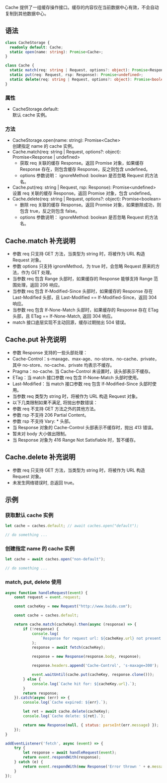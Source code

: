 Cache 提供了一组缓存操作接口。缓存的内容仅在当前数据中心有效，不会自动复制到其他数据中心。

## 语法
```typescript
class CacheStorage {
  readonly default: Cache;
  static open(name: string): Promise<Cache>;
}

class Cache {
  static match(req: string | Request, options?: object): Promise<Response | undefined>;
  static put(req: Request, rsp: Response): Promise<undefined>;
  static delete(req: string | Request, options?: object): Promise<boolean>;
}
```

### 属性
- CacheStorage.default: <br>默认 cache 实例。

### 方法
- CacheStorage.open(name: string):  Promise&lt;Cache&gt;<br>创建指定 name 的 cache 实例。
- Cache.match(req: string | Request, options?: object):  Promise&lt;Response | undefined&gt;
  - 获取 req 关联的缓存 Response。返回 Promise 对象，如果缓存 Response 存在，则包含缓存 Response，反之则包含 undefined。
  - options 参数说明：
   ignoreMethod: boolean 是否忽略 Request 的方法名。
- Cache.put(req: string | Request, rsp: Response):  Promise&lt;undefined&gt;<br>设置 req 关联的缓存 Response。返回 Promise 对象，包含 undefined。
- Cache.delete(req: string | Request, options?: object):  Promise&lt;boolean&gt;
  - 删除 req 关联的缓存 Response。返回 Promise 对象，如果删除成功，则包含 true，反之则包含 false。
  - options 参数说明： 
   ignoreMethod: boolean 是否忽略 Request 的方法名。

## Cache.match 补充说明
- 参数 req 只支持 GET 方法，当类型为 string 时，将被作为 URL 构造 Request 对象。
- 参数 options 只支持 ignoreMethod，为 true 时，会忽略 Request 原来的方法，作为 GET 处理。
- 当参数 req 包含 Range 头部时，如果缓存的 Response 能够支持 Range 范围处理，返回 206 响应。
- 当参数 req 包含 If-Modified-Since 头部时，如果缓存的 Response 存在 Last-Modified 头部，且 Last-Modified == If-Modified-Since，返回 304 响应。
- 当参数 req 包含 If-None-Match 头部时，如果缓存的 Response 存在 ETag 头部，且 ETag == If-None-Match, 返回 304 响应。
- match 接口底层实现不主动回源，缓存过期抛出 504 错误。

## Cache.put 补充说明
- 参数 Response 支持的一些头部处理：
 - Cache-Control：s-maxage、max-age、no-store、no-cache、private，其中 no-store、no-cache、private 均表示不缓存。
 - Pragma：no-cache. 当 Cache-Control 未设置时，该头部表示不缓存。
 - ETag：当 match 接口参数 req 包含 If-None-Match 头部时使用。
 - Last-Modified：当 match 接口参数 req 包含 If-Modified-Since 头部时使用。
- 当参数 req 类型为 string 时，将被作为 URL 构造 Request 对象。
- 以下几类限制如果不满足, 将抛出参数错误：
 - 参数 req 不支持 GET 方法之外的其他方法。
 - 参数 rsp 不支持 206 Partial Content。
 - 参数 rsp 不支持 Vary: * 头部。
- 当 Response 对象的 Cache-Control 头部表示不缓存时，抛出 413 错误。
- 暂未对 body 大小做出限制。
- 当 Response 对象为 416 Range Not Satisfiable 时，暂不缓存。

## Cache.delete 补充说明
- 参数 req 只支持 GET 方法，当类型为 string 时，将被作为 URL 构造 Request 对象。
- 未发生网络错误时, 总返回 true。

## 示例
### 获取默认 cache 实例
```js
let cache = caches.default; // await caches.open("default");

// do something ...
```

### 创建指定 name 的 cache 实例

```js
let cache = await caches.open("non-default");

// do something ...
```

### match, put, delete 使用
```js
async function handleRequest(event) {
    const request = event.request;

    const cacheKey = new Request("http://www.baidu.com");

    const cache = caches.default;

    return cache.match(cacheKey).then(async (response) => {
        if (!response) {
            console.log(
                `Response for request url: ${cacheKey.url} not present in cache. Fetching and caching request.`
            );
            response = await fetch(cacheKey);

            response = new Response(response.body, response);

            response.headers.append('Cache-Control', 's-maxage=300');

            event.waitUntil(cache.put(cacheKey, response.clone()));
        } else {
            console.log(`Cache hit for: ${cacheKey.url}.`);
        }
        return response;
    }).catch(async (err) => {
        console.log(`Cache expired: ${err}.`);

        let ret = await cache.delete(cacheKey);
        console.log(`Cache delete: ${ret}.`);

        return new Response(null, { status: parseInt(err.message) });
    });
}

addEventListener('fetch', async (event) => {
    try {
        let response = await handleRequest(event);
        return event.respondWith(response);
    } catch (e) {
        return event.respondWith(new Response('Error thrown ' + e.message));
    }
});
```

